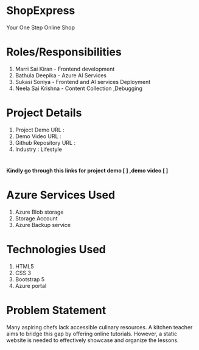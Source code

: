 # ShopExpress
Your One Step Online Shop
# Roles/Responsibilities
  1. Marri Sai Kiran    - Frontend development
  2. Bathula Deepika    - Azure AI Services
  3. Sukasi Soniya      - Frontend and AI services Deployment
  4. Neela Sai Krishna  - Content Collection ,Debugging
# Project Details
1. Project Demo URL      : 
2. Demo Video URL        : 
3. Github Repository URL : 
4. Industry              : Lifestyle     
# 
**Kindly go through this links for project demo [  ]  ,demo video [  ]**
# Azure Services Used
  1. Azure Blob storage
  1. Storage Account
  1. Azure Backup service

# Technologies Used
   1.	HTML5
   2.	CSS 3
   3.	Bootstrap 5
   4.	Azure portal
# Problem Statement
Many aspiring chefs lack accessible culinary resources. A kitchen teacher aims to bridge this gap by offering online tutorials. However, a static website is needed to effectively showcase and organize the lessons.
